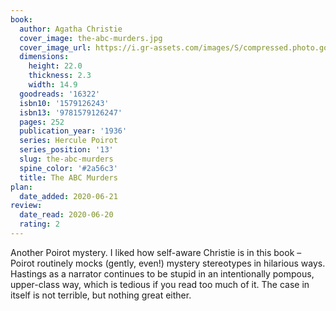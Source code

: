 ```yaml
---
book:
  author: Agatha Christie
  cover_image: the-abc-murders.jpg
  cover_image_url: https://i.gr-assets.com/images/S/compressed.photo.goodreads.com/books/1389733983l/16322.jpg
  dimensions:
    height: 22.0
    thickness: 2.3
    width: 14.9
  goodreads: '16322'
  isbn10: '1579126243'
  isbn13: '9781579126247'
  pages: 252
  publication_year: '1936'
  series: Hercule Poirot
  series_position: '13'
  slug: the-abc-murders
  spine_color: '#2a56c3'
  title: The ABC Murders
plan:
  date_added: 2020-06-21
review:
  date_read: 2020-06-20
  rating: 2
---
```


Another Poirot mystery. I liked how self-aware Christie is in this book – Poirot routinely mocks (gently, even!) mystery
stereotypes in hilarious ways. Hastings as a narrator continues to be stupid in an intentionally pompous, upper-class
way, which is tedious if you read too much of it. The case in itself is not terrible, but nothing great either.
